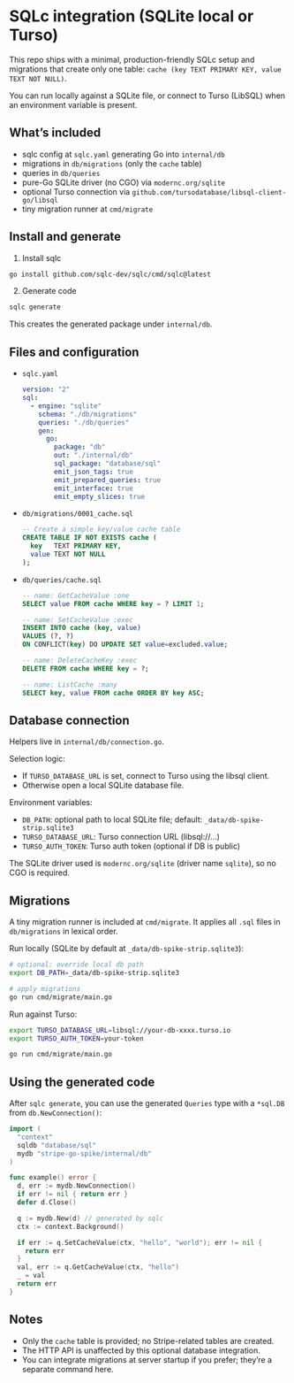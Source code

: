# SQLc integration (SQLite local or Turso)

This repo ships with a minimal, production-friendly SQLc setup and migrations that create only one table: `cache (key TEXT PRIMARY KEY, value TEXT NOT NULL)`.

You can run locally against a SQLite file, or connect to Turso (LibSQL) when an environment variable is present.

## What’s included

- sqlc config at `sqlc.yaml` generating Go into `internal/db`
- migrations in `db/migrations` (only the `cache` table)
- queries in `db/queries`
- pure-Go SQLite driver (no CGO) via `modernc.org/sqlite`
- optional Turso connection via `github.com/tursodatabase/libsql-client-go/libsql`
- tiny migration runner at `cmd/migrate`

## Install and generate

1) Install sqlc

```bash
go install github.com/sqlc-dev/sqlc/cmd/sqlc@latest
```

2) Generate code

```bash
sqlc generate
```

This creates the generated package under `internal/db`.

## Files and configuration

- `sqlc.yaml`
  ```yaml
  version: "2"
  sql:
    - engine: "sqlite"
      schema: "./db/migrations"
      queries: "./db/queries"
      gen:
        go:
          package: "db"
          out: "./internal/db"
          sql_package: "database/sql"
          emit_json_tags: true
          emit_prepared_queries: true
          emit_interface: true
          emit_empty_slices: true
  ```

- `db/migrations/0001_cache.sql`
  ```sql
  -- Create a simple key/value cache table
  CREATE TABLE IF NOT EXISTS cache (
    key   TEXT PRIMARY KEY,
    value TEXT NOT NULL
  );
  ```

- `db/queries/cache.sql`
  ```sql
  -- name: GetCacheValue :one
  SELECT value FROM cache WHERE key = ? LIMIT 1;

  -- name: SetCacheValue :exec
  INSERT INTO cache (key, value)
  VALUES (?, ?)
  ON CONFLICT(key) DO UPDATE SET value=excluded.value;

  -- name: DeleteCacheKey :exec
  DELETE FROM cache WHERE key = ?;

  -- name: ListCache :many
  SELECT key, value FROM cache ORDER BY key ASC;
  ```

## Database connection

Helpers live in `internal/db/connection.go`.

Selection logic:
- If `TURSO_DATABASE_URL` is set, connect to Turso using the libsql client.
- Otherwise open a local SQLite database file.

Environment variables:
- `DB_PATH`: optional path to local SQLite file; default: `_data/db-spike-strip.sqlite3`
- `TURSO_DATABASE_URL`: Turso connection URL (libsql://...)
- `TURSO_AUTH_TOKEN`: Turso auth token (optional if DB is public)

The SQLite driver used is `modernc.org/sqlite` (driver name `sqlite`), so no CGO is required.

## Migrations

A tiny migration runner is included at `cmd/migrate`. It applies all `.sql` files in `db/migrations` in lexical order.

Run locally (SQLite by default at `_data/db-spike-strip.sqlite3`):

```bash
# optional: override local db path
export DB_PATH=_data/db-spike-strip.sqlite3

# apply migrations
go run cmd/migrate/main.go
```

Run against Turso:

```bash
export TURSO_DATABASE_URL=libsql://your-db-xxxx.turso.io
export TURSO_AUTH_TOKEN=your-token

go run cmd/migrate/main.go
```

## Using the generated code

After `sqlc generate`, you can use the generated `Queries` type with a `*sql.DB` from `db.NewConnection()`:

```go
import (
  "context"
  sqldb "database/sql"
  mydb "stripe-go-spike/internal/db"
)

func example() error {
  d, err := mydb.NewConnection()
  if err != nil { return err }
  defer d.Close()

  q := mydb.New(d) // generated by sqlc
  ctx := context.Background()

  if err := q.SetCacheValue(ctx, "hello", "world"); err != nil {
    return err
  }
  val, err := q.GetCacheValue(ctx, "hello")
  _ = val
  return err
}
```

## Notes

- Only the `cache` table is provided; no Stripe-related tables are created.
- The HTTP API is unaffected by this optional database integration.
- You can integrate migrations at server startup if you prefer; they’re a separate command here.

